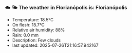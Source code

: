 ### ☁️ 🌤️  The weather in Florianópolis is: Florianópolis

- Temperature: 18.5°C
- On flesh: 18.7°C
- Relative air humidity: 88%
- Rain: 0.0 mm
- Description: Few clouds
- last updated: 2025-07-26T21:16:57.942167
